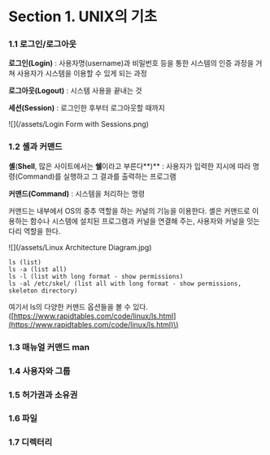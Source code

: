 # Section 1. UNIX의 기초

### 1.1 로그인/로그아웃

**로그인\(Login\)** : 사용자명\(username\)과 비밀번호 등을 통한 시스템의 인증 과정을 거쳐 사용자가 시스템을 이용할 수 있게 되는 과정

**로그아웃\(Logout\)** : 시스템 사용을 끝내는 것

**세션\(Session\)** : 로그인한 후부터 로그아웃할 때까지

![](/assets/Login Form with Sessions.png)

### 1.2 셸과 커맨드

**셸**\(**Shell**, 많은 사이트에서는 **쉘**이라고 부른다**\)** : 사용자가 입력한 지시에 따라 명령\(Command\)를 실행하고 그 결과를 출력하는 프로그램

**커맨드\(Command\)** : 시스템을 처리하는 명령

커맨드는 내부에서 OS의 중추 역할을 하는 커널의 기능을 이용한다. 셸은 커맨드로 이용하는 함수나 시스템에 설치된 프로그램과 커널을 연결해 주는, 사용자와 커널을 잇는 다리 역할을 한다.

![](/assets/Linux Architecture Diagram.jpg)

```
ls (list)
ls -a (list all)
ls -l (list with long format - show permissions)
ls -al /etc/skel/ (list all with long format - show permissions, skeleton directory)
```

여기서 ls의 다양한 커맨드 옵션들을 볼 수 있다.\([https://www.rapidtables.com/code/linux/ls.html](https://www.rapidtables.com/code/linux/ls.html)\)

### 1.3 매뉴얼 커맨드 man

### 1.4 사용자와 그룹

### 1.5 허가권과 소유권

### 1.6 파일

### 1.7 디렉터리



